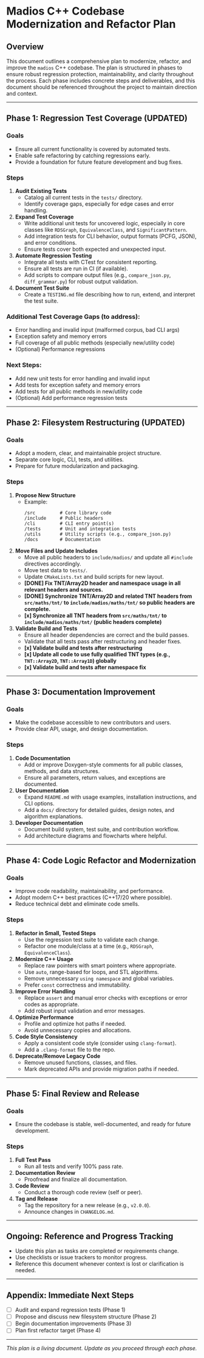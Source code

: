 # Madios C++ Codebase Modernization and Refactor Plan

## Overview
This document outlines a comprehensive plan to modernize, refactor, and improve the `madios` C++ codebase. The plan is structured in phases to ensure robust regression protection, maintainability, and clarity throughout the process. Each phase includes concrete steps and deliverables, and this document should be referenced throughout the project to maintain direction and context.

---

## Phase 1: Regression Test Coverage (UPDATED)

### Goals
- Ensure all current functionality is covered by automated tests.
- Enable safe refactoring by catching regressions early.
- Provide a foundation for future feature development and bug fixes.

### Steps
1. **Audit Existing Tests**
   - Catalog all current tests in the `tests/` directory.
   - Identify coverage gaps, especially for edge cases and error handling.
2. **Expand Test Coverage**
   - Write additional unit tests for uncovered logic, especially in core classes like `RDSGraph`, `EquivalenceClass`, and `SignificantPattern`.
   - Add integration tests for CLI behavior, output formats (PCFG, JSON), and error conditions.
   - Ensure tests cover both expected and unexpected input.
3. **Automate Regression Testing**
   - Integrate all tests with CTest for consistent reporting.
   - Ensure all tests are run in CI (if available).
   - Add scripts to compare output files (e.g., `compare_json.py`, `diff_grammar.py`) for robust output validation.
4. **Document Test Suite**
   - Create a `TESTING.md` file describing how to run, extend, and interpret the test suite.

### Additional Test Coverage Gaps (to address):
- Error handling and invalid input (malformed corpus, bad CLI args)
- Exception safety and memory errors
- Full coverage of all public methods (especially new/utility code)
- (Optional) Performance regressions

### Next Steps:
- Add new unit tests for error handling and invalid input
- Add tests for exception safety and memory errors
- Add tests for all public methods in new/utility code
- (Optional) Add performance regression tests

---

## Phase 2: Filesystem Restructuring (UPDATED)

### Goals
- Adopt a modern, clear, and maintainable project structure.
- Separate core logic, CLI, tests, and utilities.
- Prepare for future modularization and packaging.

### Steps
1. **Propose New Structure**
   - Example:
     ```
     /src         # Core library code
     /include     # Public headers
     /cli         # CLI entry point(s)
     /tests       # Unit and integration tests
     /utils       # Utility scripts (e.g., compare_json.py)
     /docs        # Documentation
     ```
2. **Move Files and Update Includes**
   - Move all public headers to `include/madios/` and update all `#include` directives accordingly.
   - Move test data to `tests/`.
   - Update `CMakeLists.txt` and build scripts for new layout.
   - **[DONE] Fix TNT/Array2D header and namespace usage in all relevant headers and sources.**
   - **[DONE] Synchronize TNT/Array2D and related TNT headers from `src/maths/tnt/` to `include/madios/maths/tnt/` so public headers are complete.**
   - **[x] Synchronize all TNT headers from `src/maths/tnt/` to `include/madios/maths/tnt/` (public headers complete)**
3. **Validate Build and Tests**
   - Ensure all header dependencies are correct and the build passes.
   - Validate that all tests pass after restructuring and header fixes.
   - **[x] Validate build and tests after restructuring**
   - **[x] Update all code to use fully qualified TNT types (e.g., `TNT::Array2D`, `TNT::Array1D`) globally**
   - **[x] Validate build and tests after namespace fix**

---

## Phase 3: Documentation Improvement

### Goals
- Make the codebase accessible to new contributors and users.
- Provide clear API, usage, and design documentation.

### Steps
1. **Code Documentation**
   - Add or improve Doxygen-style comments for all public classes, methods, and data structures.
   - Ensure all parameters, return values, and exceptions are documented.
2. **User Documentation**
   - Expand `README.md` with usage examples, installation instructions, and CLI options.
   - Add a `docs/` directory for detailed guides, design notes, and algorithm explanations.
3. **Developer Documentation**
   - Document build system, test suite, and contribution workflow.
   - Add architecture diagrams and flowcharts where helpful.

---

## Phase 4: Code Logic Refactor and Modernization

### Goals
- Improve code readability, maintainability, and performance.
- Adopt modern C++ best practices (C++17/20 where possible).
- Reduce technical debt and eliminate code smells.

### Steps
1. **Refactor in Small, Tested Steps**
   - Use the regression test suite to validate each change.
   - Refactor one module/class at a time (e.g., `RDSGraph`, `EquivalenceClass`).
2. **Modernize C++ Usage**
   - Replace raw pointers with smart pointers where appropriate.
   - Use `auto`, range-based for loops, and STL algorithms.
   - Remove unnecessary `using namespace` and global variables.
   - Prefer `const` correctness and immutability.
3. **Improve Error Handling**
   - Replace `assert` and manual error checks with exceptions or error codes as appropriate.
   - Add robust input validation and error messages.
4. **Optimize Performance**
   - Profile and optimize hot paths if needed.
   - Avoid unnecessary copies and allocations.
5. **Code Style Consistency**
   - Apply a consistent code style (consider using `clang-format`).
   - Add a `.clang-format` file to the repo.
6. **Deprecate/Remove Legacy Code**
   - Remove unused functions, classes, and files.
   - Mark deprecated APIs and provide migration paths if needed.

---

## Phase 5: Final Review and Release

### Goals
- Ensure the codebase is stable, well-documented, and ready for future development.

### Steps
1. **Full Test Pass**
   - Run all tests and verify 100% pass rate.
2. **Documentation Review**
   - Proofread and finalize all documentation.
3. **Code Review**
   - Conduct a thorough code review (self or peer).
4. **Tag and Release**
   - Tag the repository for a new release (e.g., `v2.0.0`).
   - Announce changes in `CHANGELOG.md`.

---

## Ongoing: Reference and Progress Tracking
- Update this plan as tasks are completed or requirements change.
- Use checklists or issue trackers to monitor progress.
- Reference this document whenever context is lost or clarification is needed.

---

## Appendix: Immediate Next Steps
- [ ] Audit and expand regression tests (Phase 1)
- [ ] Propose and discuss new filesystem structure (Phase 2)
- [ ] Begin documentation improvements (Phase 3)
- [ ] Plan first refactor target (Phase 4)

---

*This plan is a living document. Update as you proceed through each phase.*
